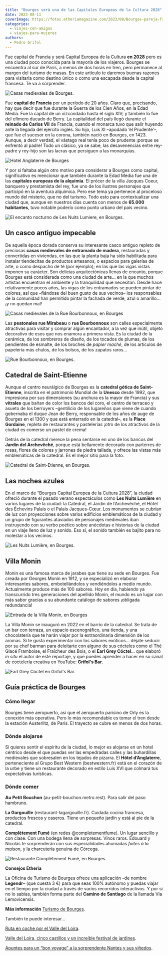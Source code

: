 ```yaml
---
title: "Bourges será una de las Capitales Europeas de la Cultura 2028"
date: 2023-08-11
coverImage: https://fotos.etheriamagazine.com/2023/08/Bourges-pareja-francia.jpg
categories: 
  - viajes-con-amigas
  - viajes-para-mujeres
authors: 
  - Pedro Grifol
---
```


Fue capital de Francia y será Capital Europea de la Cultura **en 2028** pero es una 
ciudad poco conocida para la mayoría de los viajeros. Bourges se encuentra al sur de 
París, a menos de dos horas en tren, pero permanece al margen del turismo de masas. En 
este artículo te daremos buenas razones para visitarla como destino único o como una 
escapada desde la capital francesa. Te va a sorprender. 

![Casas medievales de Bourges.](https://fotos.etheriamagazine.com/2023/08/Bourges-Casas-medievales.jpg "Casas medievales de Bourges. © Pedro Grifol")

Fue **capital de Francia** por un período de 20 años. Claro que, precisando, hay que 
decir que fue durante la Guerra de los Cien Años, en la Edad Media. Fue la capital de un 
vizcondado hasta el siglo XIV; y también lo fue del efímero ducado de Berry. La 
capitalidad del país llegó durante el **reinado de Carlos VII** de Francia, cuando el 
monarca tuvo que salir huyendo ante la llegada del ejército inglés. Su hijo, Luis XI 
–apodado ‘el Prudente’–, que fue el sucesor en la corona, también nació en Bourges, en 
1423. Aunque, a decir verdad, el vástago real tenía poco de prudente ¡porque se enfrentó 
al padre! Todo un clásico, ya se sabe, las desavenencias entre rey-padre y rey-hijo son 
las lacras que persiguen a las monarquías. 

![Hotel Anglaterre de Bourges](https://fotos.etheriamagazine.com/2023/08/Bourges-Hotel-Anglaterre.jpg "Hôtel d’Anglaterre en Bourges. © Pedro Grifol")

Y por si faltaba algún otro motivo para considerar a Bourges como capital, significativo 
es mencionar que también durante la Edad Media fue una de las **capitales europeas de la 
alquimia**. El prócer de la villa Jacques Coeur, banquero y prestamista del rey, fue uno 
de los ilustres personajes que participó en la aventura alquímica. Pero ese tema ya 
pertenece al proceloso mundo del misterio, que no del turismo. Todo esto para 
contextualizar una ciudad que, aunque en nuestros días cuenta con menos de **65.000 
habitantes**, tuvo notable poderío como punto urbano del país vecino. 

![El encanto nocturno de Les Nuits Lumiere, en Bourges.](https://fotos.etheriamagazine.com/2023/08/bourges-les-nuits-lumiere-2.jpg "El encanto nocturno de Les Nuits Lumière, en Bourges. © Pedro Grifol")

## Un casco antiguo impecable

De aquella época dorada conserva su interesante casco antiguo repleto de preciosas 
**casas medievales de entramado de madera**, restauradas y convertidas en viviendas, en 
las que la planta baja ha sido habilitada para instalar tiendecitas de productos 
artesanos, o espacios para galerías de arte, o como despacho de té (por ejemplo); en las 
que las vigas vistas imponen su carácter. Son delicias arquitectónicas llenas de 
encanto, porque Bourges está considerada como una ciudad de arte… en la que muchos 
artistas encuentran el ambiente y la tranquilidad que necesitan. Desde hace 
relativamente pocos años, las vigas de los entramados se pueden pintar de colores, así 
que –fiándose del buen gusto de sus vecinos– los responsables de la comunidad han 
permitido pintar la fachada de verde, azul o amarillo… ¡y no quedan mal! 

![Casas medievales de la Rue Bourbonnoux, en Bourges](https://fotos.etheriamagazine.com/2023/08/Bourges-Rue-Bourbonnoux.jpg "Rue Bourbonnoux. © Pedro Grifol")

Las **peatonales rue Mirabeau** o **rue Bourbonnoux** son calles especialmente 
atractivas para visitar y comprar algún encantador, a la vez que inútil, objeto 
decorativo de esos que nos enamora a primera vista. Es la ciudad de la cerámica, de los 
sombreros de diseño, de los tocados de plumas, de los pendientes de esmalte, de los 
broches de _papier maché_, de los artículos de papelería más chulos, de los bolsos, de 
los zapatos raros… 

![Rue Bourbonnoux, en Bourges.](https://fotos.etheriamagazine.com/2023/08/Bourges-Rue-Bourbonnoux-casas-medievales.jpg "Rue Bourbonnoux, en Bourges. © Pedro Grifol")

## Catedral de Saint-Etienne

Aunque el centro neurálgico de Bourges es la **catedral gótica de Saint-Etienne**, 
inscrita en el patrimonio Mundial de la **Unesco** desde 1992, que impresiona por sus 
dimensiones (su anchura es la mayor de Francia) y sus **vitrales** que bañan de color 
los bancos del coro, el centro de terraceo y asueto de los berruyers –gentilicio de los 
lugareños que viene de cuando gobernaba el duque Jean de Berry, responsable de los años 
de auge de Bourges en el 1300 y que está enterrado en la catedral–, es la **Place 
Gordaine**, repleta de restaurantes y pastelerías ¡otro de los atractivos de la ciudad 
es comerse un pastel de crema! 

Detrás de la catedral merece la pena sentarse en uno de los bancos del **Jardín del 
Archevêché**, porque está bellamente decorado con parterres de rosas, flores de colores 
y jarrones de piedra tallada, y ofrece las vistas más emblemáticas de la catedral. Es el 
mejor sitio para la foto. 

![Catedral de Saint-Etienne, en Bourges.](https://fotos.etheriamagazine.com/2023/08/Bourges-Catedral-Saint-Etienne.jpg "Catedral de Saint-Etienne desde el jardín, en Bourges. © Pedro Grifol")

## Las noches azules

En el marco de “Bourges Capital Europea de la Cultura 2028”, la ciudad ofreció durante 
el pasado verano espectáculos como **Les Nuits Lumière** en varios lugares de la ciudad: 
la Catedral, el Jardín de l’Archevêché, el Hôtel des Échevins Palais o el Palais 
Jacques-Cœur. Los monumentos se cubrían de luz con proyecciones sobre varios edificios 
emblemáticos de la ciudad y un grupo de figurantes ataviados de personajes medievales 
iban instruyendo con su verbo poético sobre anécdotas e historias de la ciudad en un 
viaje lleno de luz y sonido. Eso sí, el sonido también es bajito para no molestar a los 
vecinos. 

![Les Nuits Lumière, en Bourges.](https://fotos.etheriamagazine.com/2023/08/bourges-noches-azules.jpg "Les Nuits Lumière, en Bourges. © Pedro Grifol")

## Villa Monin

Monin es una famosa marca de jarabes que tiene su sede en Bourges. Fue creada por 
Georges Monin en 1912, y se especializó en elaborar interesantes sabores, 
embotellándolos y vendiéndolos a medio mundo. Actualmente produce más de 100 sabores. 
Hoy en día, habiendo ya transcurrido tres generaciones del apellido Monin, el mundo es 
un lugar con más sabor gracias a su abundante catálogo de sabores ¡obligada redundancia! 

![Entrada de la Villa Monin, en Bourges](https://fotos.etheriamagazine.com/2023/08/Bourges-villa-monin.jpg "Entrada de la Villa Monin. © Pedro Grifol")

La Villa Monin se inauguró en 2022 en el barrio de la catedral. Se trata de un bar con 
terraza, un espacio escenográfico, una tienda, y una chocolatería que te harán viajar 
por la extraordinaria dimensión de los aromas. Si te gusta experimentar con los sabores 
exóticos… déjate seducir por su chef barman para deleitarte con alguno de sus cócteles 
como el Thé Glacé Framboise, el Fraîcheur des Bois, o el **Earl Grey Cóctel**… que 
elaboró _in situ_ el autor de este reportaje, y que puedes aprender a hacer en su canal 
de coctelería creativa en YouTube: **Grifol's Bar.** 

![Earl Grey Cóctel en Grifol's Bar.](https://fotos.etheriamagazine.com/2023/08/coctel-earl-grey-grifols-bar-1.jpg)

## Guía práctica de Bourges

### Cómo llegar

Bourges tiene aeropuerto, así que el aeropuerto parisino de Orly es la conexión más 
operativa. Pero lo más recomendable es tomar el tren desde la estación Austerlitz, de 
París. El trayecto se cubre en menos de dos horas. 

### Dónde alojarse

Si quieres sentir el espíritu de la ciudad, lo mejor es alojarse en un hotel céntrico 
desde el que puedas ver las empedradas calles y las buhardillas medievales que 
sobresalen en los tejados de pizarra. El **Hôtel d’Anglaterre**, perteneciente al Grupo 
Best Western (bestwestern.fr) está en el corazón de la urbe y tiene un restaurante 
decorado en estilo Luis XVI que colmará tus expectativas turísticas. 

### Dónde comer

**Au Petit Bouchon** (au-petit-bouchon.metro.rest). Para salir del paso hambruno. 

**La Gargouille** (restaurant-lagargouille.fr). Cuidada cocina francesa, productos 
frescos y caseros. Tiene un pequeño jardín y está al pie de la catedral. 

**Complètement Fumé** (en redes @completementfume). Un lugar sencillo y con clase. Con 
una bodega llena de sorpresas. Vinos raros. Edouard y Nicolás te sorprenderán con sus 
especialidades ahumadas _faites à la maison_, y la charcutería genuina de Córcega. 

![Restaurante Complètement Fumé, en Bourges.](https://fotos.etheriamagazine.com/2023/08/Bourges-Restaurante-Completement-Fume.jpg "Restaurante Complètement Fumé, en Bourges. © Pedro Grifol")

**Consejos Etheria** 

La Oficina de Turismo de Bourges ofrece una aplicación –de nombre **Legendr**– (que 
cuesta 3 €) para que seas 100% autónomo y puedas viajar en el tiempo por la ciudad a 
través de varios recorridos interactivos. Y por si no lo sabías, también forma parte del 
**Camino de Santiago** de la llamada Via Lemovicensis. 

**Más información** [Turismo de Bourges](http://bourgesberrytourisme.com/es). 

También te puede interesar... 

[Ruta en coche por el Valle del 
Loira](https://etheriamagazine.com/2019/03/14/que-ver-ruta-en-coche-valle-del-loira/). 

[Valle del Loira, cinco castillos y un increíble festival de 
jardines](https://etheriamagazine.com/2021/08/09/valle-del-loira-entre-castillos-y-jardines/). 

[Apuntes para un “bon voyage” a la sorprendente Nantes y sus 
viñedos](https://etheriamagazine.com/2023/07/31/nantes-y-excursiones-esenciales/).
